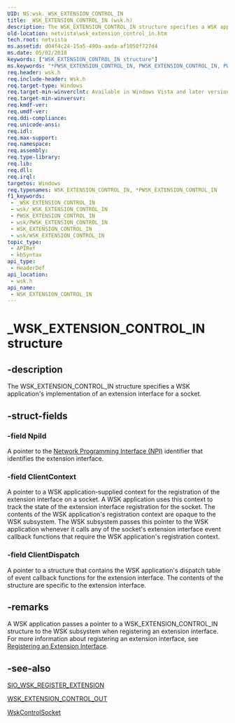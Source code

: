 ```yaml
---
UID: NS:wsk._WSK_EXTENSION_CONTROL_IN
title: _WSK_EXTENSION_CONTROL_IN (wsk.h)
description: The WSK_EXTENSION_CONTROL_IN structure specifies a WSK application's implementation of an extension interface for a socket.
old-location: netvista\wsk_extension_control_in.htm
tech.root: netvista
ms.assetid: d04f4c24-15a5-490a-aada-af1050f727d4
ms.date: 05/02/2018
keywords: ["WSK_EXTENSION_CONTROL_IN structure"]
ms.keywords: "*PWSK_EXTENSION_CONTROL_IN, PWSK_EXTENSION_CONTROL_IN, PWSK_EXTENSION_CONTROL_IN structure pointer [Network Drivers Starting with Windows Vista], WSK_EXTENSION_CONTROL_IN, WSK_EXTENSION_CONTROL_IN structure [Network Drivers Starting with Windows Vista], _WSK_EXTENSION_CONTROL_IN, netvista.wsk_extension_control_in, wsk/PWSK_EXTENSION_CONTROL_IN, wsk/WSK_EXTENSION_CONTROL_IN, wskref_d922851d-20e4-4ffd-bb3e-e1752b223a1c.xml"
req.header: wsk.h
req.include-header: Wsk.h
req.target-type: Windows
req.target-min-winverclnt: Available in Windows Vista and later versions of the Windows operating   systems.
req.target-min-winversvr: 
req.kmdf-ver: 
req.umdf-ver: 
req.ddi-compliance: 
req.unicode-ansi: 
req.idl: 
req.max-support: 
req.namespace: 
req.assembly: 
req.type-library: 
req.lib: 
req.dll: 
req.irql: 
targetos: Windows
req.typenames: WSK_EXTENSION_CONTROL_IN, *PWSK_EXTENSION_CONTROL_IN
f1_keywords:
 - _WSK_EXTENSION_CONTROL_IN
 - wsk/_WSK_EXTENSION_CONTROL_IN
 - PWSK_EXTENSION_CONTROL_IN
 - wsk/PWSK_EXTENSION_CONTROL_IN
 - WSK_EXTENSION_CONTROL_IN
 - wsk/WSK_EXTENSION_CONTROL_IN
topic_type:
 - APIRef
 - kbSyntax
api_type:
 - HeaderDef
api_location:
 - wsk.h
api_name:
 - WSK_EXTENSION_CONTROL_IN
---
```


# _WSK_EXTENSION_CONTROL_IN structure


## -description

The WSK_EXTENSION_CONTROL_IN structure specifies a WSK application's implementation of an extension
  interface for a socket.

## -struct-fields

### -field NpiId

A pointer to the 
     <a href="https://docs.microsoft.com/windows-hardware/drivers/network/network-programming-interface">Network Programming Interface
     (NPI)</a> identifier that identifies the extension interface.

### -field ClientContext

A pointer to a WSK application-supplied context for the registration of the extension interface on
     a socket. A WSK application uses this context to track the state of the extension interface registration
     for the socket. The contents of the WSK application's registration context are opaque to the WSK
     subsystem. The WSK subsystem passes this pointer to the WSK application whenever it calls any of the
     socket's extension interface event callback functions that require the WSK application's registration
     context.

### -field ClientDispatch

A pointer to a structure that contains the WSK application's dispatch table of event callback
     functions for the extension interface. The contents of the structure are specific to the extension
     interface.

## -remarks

A WSK application passes a pointer to a WSK_EXTENSION_CONTROL_IN structure to the WSK subsystem when
    registering an extension interface. For more information about registering an extension interface, see 
    <a href="https://docs.microsoft.com/windows-hardware/drivers/network/registering-an-extension-interface">Registering an Extension
    Interface</a>.

## -see-also

<a href="https://docs.microsoft.com/windows-hardware/drivers/network/sio-wsk-register-extension">SIO_WSK_REGISTER_EXTENSION</a>



<a href="https://docs.microsoft.com/windows-hardware/drivers/ddi/wsk/ns-wsk-_wsk_extension_control_out">WSK_EXTENSION_CONTROL_OUT</a>



<a href="https://docs.microsoft.com/windows-hardware/drivers/ddi/wsk/nc-wsk-pfn_wsk_control_socket">WskControlSocket</a>

